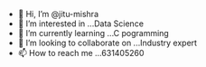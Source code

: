 - 👋 Hi, I’m @jitu-mishra
- 👀 I’m interested in ...Data Science 
- 🌱 I’m currently learning ...C pogramming 
- 💞️ I’m looking to collaborate on ...Industry expert 
- 📫 How to reach me ...631405260

<!---
jitu-mishra/jitu-mishra is a ✨ special ✨ repository because its `README.md` (this file) appears on your GitHub profile.
You can click the Preview link to take a look at your changes.
--->
